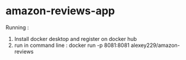 # amazon-reviews-app
Running : 
1. Install docker desktop and register on docker hub
2. run in command line : docker run -p 8081:8081 alexey229/amazon-reviews
